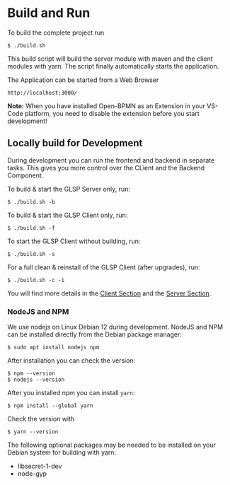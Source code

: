 
# Build and Run

To build the complete project run

    $ ./build.sh

This build script will build the server module with maven and the client modules with yarn. The script finally automatically starts the application.

The Application can be started from a Web Browser

    http://localhost:3000/

**Note:** When you have installed Open-BPMN as an Extension in your VS-Code platform, you need to disable the extension before you start development!

## Locally build for Development

During development you can run the frontend and backend in separate tasks. This gives you more control over the CLient and the Backend Component.

To build & start the GLSP Server only, run:

    $ ./build.sh -b

To build & start the GLSP Client only, run:

    $ ./build.sh -f

To start the GLSP Client without building, run:

    $ ./build.sh -s

For a full clean & reinstall of the GLSP Client (after upgrades), run:

    $ ./build.sh -c -i

You will find more details in the [Client Section](../glsp-client/index.html) and the [Server Section](../glsp-server/index.html).

### NodeJS and NPM

We use nodejs on Linux Debian 12 during development. NodeJS and NPM can be installed directly from the Debian package manager:

    $ sudo apt install nodejs npm

After installation you can check the version:

    $ npm --version
    $ nodejs --version


After you installed npm you can install `yarn`:

    $ npm install --global yarn

Check the version with

    $ yarn --version

The following optional packages may be needed to be installed on your Debian system for building with yarn: 

 - libsecret-1-dev
 - node-gyp

